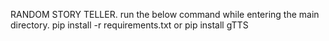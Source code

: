 RANDOM STORY TELLER.
run the below command while entering the main directory.
pip install -r requirements.txt
            or
pip install gTTS
